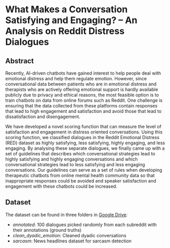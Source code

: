 # What Makes a Conversation Satisfying and Engaging? – An Analysis on Reddit Distress Dialogues

## Abstract
Recently, AI-driven chatbots have gained interest to help people deal with emotional distress and help them regulate emotion. However, since conversational data between patients who are in emotional distress and therapists who are actively offering emotional support is hardly available publicly due to privacy and ethical reasons, the most feasible option is to train chatbots on data from online forums such as Reddit. One challenge is ensuring that the data collected from these platforms contain responses that lead to high engagement and satisfaction and avoid those that lead to dissatisfaction and disengagement.  

We have developed a novel scoring function that can measure the level of satisfaction and engagement in distress oriented conversations. Using this scoring function, we classified dialogues in the Reddit Emotional Distress (RED) dataset as highly satisfying, less satisfying, highly engaging, and less engaging. By analysing these separate dialogues, we finally came up with a set of guidelines that describes which conversational strategies lead to highly satisfying and highly engaging conversations and which conversational strategies lead to less satisfying and less engaging conversations. Our guidelines can serve as a set of rules when developing therapeutic chatbots from online mental health community data so that inappropriate responses could be avoided and speaker satisfaction and engagement with these chatbots could be increased. 

## Dataset
The dataset can be found in three folders in [Google Drive](https://drive.google.com/drive/folders/1Fg5RvwlGQ5s1k3YHmzkkg9-f3d77hMD0?usp=sharing):
* *annotated*: 100 dialogues picked randomly from each subreddit with their annotations (ground truths)
* *clean_dyadic_emotion*: Cleaned dyadic conversations 
* *sarcasm*: News headlines dataset for sarcasm detection
